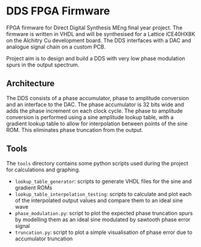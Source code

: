 # DDS FPGA Firmware

FPGA firmware for Direct Digital Synthesis MEng final year project. 
The firmware is written in VHDL and will be synthesised for a Lattice iCE40HX8K on the Alchitry Cu development board.
The DDS interfaces with a DAC and analogue signal chain on a custom PCB.

Project aim is to design and build a DDS with very low phase modulation spurs in the output spectrum.

## Architecture
The DDS consists of a phase accumulator, phase to amplitude conversion and an interface to the DAC.
The phase accumulator is 32 bits wide and adds the phase increment on each clock cycle.
The phase to amplitude conversion is performed using a sine amplitude lookup table, with a gradient lookup table to allow for interpolation between points of the sine ROM.
This eliminates phase truncation from the output.

## Tools
The ```tools``` directory contains some python scripts used during the project for calculations and graphing.

- ```lookup_table_generator```: scripts to generate VHDL files for the sine and gradient ROMs
- ```lookup_table_interpolation_testing```: scripts to calculate and plot each of the interpolated output values and compare them to an ideal sine wave
- ```phase_modulation.py```: script to plot the expected phase truncation spurs by modelling them as an ideal sine modulated by sawtooth phase error signal
- ```truncation.py```: script to plot a simple visualisation of phase error due to accumulator truncation